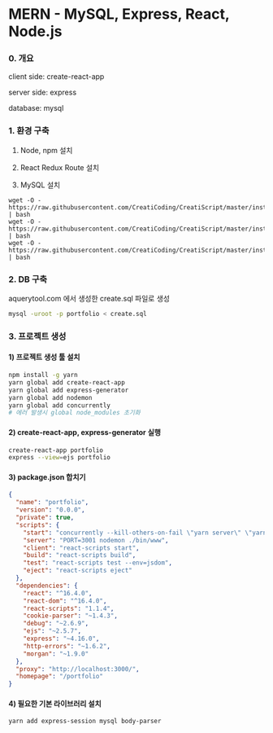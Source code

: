 # MERN - MySQL, Express, React, Node.js

### 0. 개요

client side: create-react-app

server side: express

database: mysql



### 1. 환경 구축

1) Node, npm 설치

2) React Redux Route 설치

3) MySQL 설치

```
wget -O - https://raw.githubusercontent.com/CreatiCoding/CreatiScript/master/installNode10.sh | bash
wget -O - https://raw.githubusercontent.com/CreatiCoding/CreatiScript/master/installReact.sh | bash
wget -O - https://raw.githubusercontent.com/CreatiCoding/CreatiScript/master/installMysql.sh | bash
```

### **2. DB 구축**

aquerytool.com 에서 생성한 create.sql 파일로 생성

```bash
mysql -uroot -p portfolio < create.sql
```

### 3. 프로젝트 생성

#### 1) 프로젝트 생성 툴 설치

```bash
npm install -g yarn
yarn global add create-react-app
yarn global add express-generator
yarn global add nodemon
yarn global add concurrently
# 에러 발생시 global node_modules 초기화
```

#### 2) create-react-app, express-generator 실행

```bash
create-react-app portfolio
express --view=ejs portfolio
```

#### 3) package.json 합치기

```json
{
  "name": "portfolio",
  "version": "0.0.0",
  "private": true,
  "scripts": {
    "start": "concurrently --kill-others-on-fail \"yarn server\" \"yarn client\"",
    "server": "PORT=3001 nodemon ./bin/www",
    "client": "react-scripts start",
    "build": "react-scripts build",
    "test": "react-scripts test --env=jsdom",
    "eject": "react-scripts eject"
  },
  "dependencies": {
    "react": "^16.4.0",
    "react-dom": "^16.4.0",
    "react-scripts": "1.1.4",
    "cookie-parser": "~1.4.3",
    "debug": "~2.6.9",
    "ejs": "~2.5.7",
    "express": "~4.16.0",
    "http-errors": "~1.6.2",
    "morgan": "~1.9.0"
  },
  "proxy": "http://localhost:3000/",
  "homepage": "/portfolio"
}
```

#### 4) 필요한 기본 라이브러리 설치

```bash
yarn add express-session mysql body-parser
```



